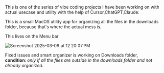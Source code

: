 This is one of the series of vibe coding projects I have been working on with actual usecase and utility with the help of Cursor,ChatGPT,Claude:

This is a small MacOS utility app for organizing all the files in the downloads folder, because that's where the actual mess is.

This lives on the Menu bar

![Screenshot 2025-03-09 at 12 20 07 PM](https://github.com/user-attachments/assets/6cfdc7bf-6c0c-4188-b403-3ff12fcfa033)



Fixed issues and smart organizer is working on Downloads folder, **condition**: *only if all the files are outside in the downloads folder and not already organized.*
